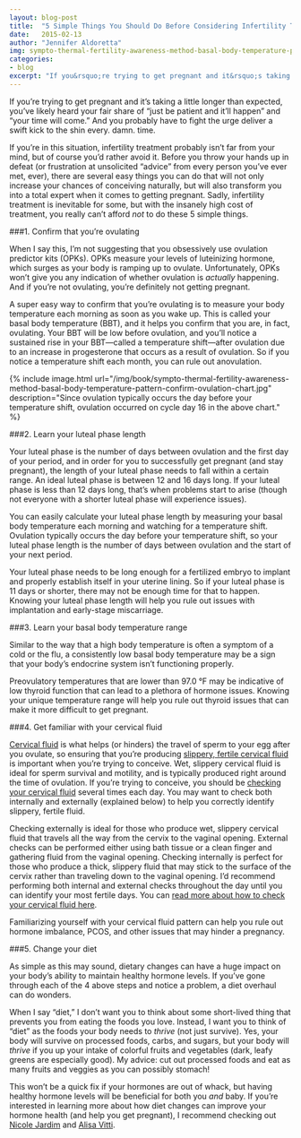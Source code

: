 ```yaml
---
layout: blog-post
title:  "5 Simple Things You Should Do Before Considering Infertility Treatment"
date:   2015-02-13
author: "Jennifer Aldoretta"
img: sympto-thermal-fertility-awareness-method-basal-body-temperature-pattern-confirm-ovulation-chart.jpg
categories:
- blog
excerpt: "If you&rsquo;re trying to get pregnant and it&rsquo;s taking a little longer than expected, you&rsquo;ve likely heard your fair share of &ldquo;just be patient and it&rsquo;ll happen&rdquo; and &ldquo;your time will come.&rdquo; And you probably have to fight the urge deliver a swift kick to the shin ..."
---
```


If you&rsquo;re trying to get pregnant and it&rsquo;s taking a little longer than expected, you&rsquo;ve likely heard your fair share of &ldquo;just be patient and it&rsquo;ll happen&rdquo; and &ldquo;your time will come.&rdquo; And you probably have to fight the urge deliver a swift kick to the shin every. damn. time. 

If you&rsquo;re in this situation, infertility treatment probably isn&rsquo;t far from your mind, but of course you&rsquo;d rather avoid it. Before you throw your hands up in defeat (or frustration at unsolicited &ldquo;advice&rdquo; from every person you&rsquo;ve ever met, ever), there are several easy things you can do that will not only increase your chances of conceiving naturally, but will also transform you into a total expert when it comes to getting pregnant. Sadly, infertility treatment is inevitable for some, but with the insanely high cost of treatment, you really can&rsquo;t afford *not* to do these 5 simple things.

###1. Confirm that you&rsquo;re ovulating

When I say this, I&rsquo;m not suggesting that you obsessively use ovulation predictor kits (OPKs). OPKs measure your levels of luteinizing hormone, which surges as your body is ramping up to ovulate. Unfortunately, OPKs won&rsquo;t give you any indication of whether ovulation is *actually* happening. And if you&rsquo;re not ovulating, you&rsquo;re definitely not getting pregnant.

A super easy way to confirm that you&rsquo;re ovulating is to measure your body temperature each morning as soon as you wake up. This is called your basal body temperature (BBT), and it helps you confirm that you are, in fact, ovulating. Your BBT will be low before ovulation, and you&rsquo;ll notice a sustained rise in your BBT&mdash;called a temperature shift&mdash;after ovulation due to an increase in progesterone that occurs as a result of ovulation. So if you notice a temperature shift each month, you can rule out anovulation.

{% include image.html url="/img/book/sympto-thermal-fertility-awareness-method-basal-body-temperature-pattern-confirm-ovulation-chart.jpg" description="Since ovulation typically occurs the day before your temperature shift, ovulation occurred on cycle day 16 in the above chart." %}

###2. Learn your luteal phase length

Your luteal phase is the number of days between ovulation and the first day of your period, and in order for you to successfully get pregnant (and stay pregnant), the length of your luteal phase needs to fall within a certain range. An ideal luteal phase is between 12 and 16 days long. If your luteal phase is less than 12 days long, that&rsquo;s when problems start to arise (though not everyone with a shorter luteal phase will experience issues). 

You can easily calculate your luteal phase length by measuring your basal body temperature each morning and watching for a temperature shift. Ovulation typically occurs the day before your temperature shift, so your luteal phase length is the number of days between ovulation and the start of your next period. 

Your luteal phase needs to be long enough for a fertilized embryo to implant and properly establish itself in your uterine lining. So if your luteal phase is 11 days or shorter, there may not be enough time for that to happen. Knowing your luteal phase length will help you rule out issues with implantation and early-stage miscarriage.

###3. Learn your basal body temperature range

Similar to the way that a high body temperature is often a symptom of a cold or the flu, a consistently low basal body temperature may be a sign that your body&rsquo;s endocrine system isn&rsquo;t functioning properly. 

Preovulatory temperatures that are lower than 97.0 &deg;F may be indicative of low thyroid function that can lead to a plethora of hormone issues. Knowing your unique temperature range will help you rule out thyroid issues that can make it more difficult to get pregnant.

###4. Get familiar with your cervical fluid

<a class="text-link" target="_blank" href="http://www.whatiscervicalfluid.com">Cervical fluid</a> is what helps (or hinders) the travel of sperm to your egg after you ovulate, so ensuring that you&rsquo;re producing <a class="text-link" href="http://www.readytogroove.com/the-cycle/appendix-e-visualizing-cervical-fluid-changes/">slippery, fertile cervical fluid</a> is important when you&rsquo;re trying to conceive. Wet, slippery cervical fluid is ideal for sperm survival and motility, and is typically produced right around the time of ovulation. If you&rsquo;re trying to conceive, you should be <a class="text-link" href="http://www.readytogroove.com/blog/2014/12/05/how-cervical-fluid-helps-you-get-pregnant-or-not/">checking your cervical fluid</a> several times each day. You may want to check both internally and externally (explained below) to help you correctly identify slippery, fertile fluid.

Checking externally is ideal for those who produce wet, slippery cervical fluid that travels all the way from the cervix to the vaginal opening. External checks can be performed either using bath tissue or a clean finger and gathering fluid from the vaginal opening. Checking internally is perfect for those who produce a thick, slippery fluid that may stick to the surface of the cervix rather than traveling down to the vaginal opening. I&rsquo;d recommend performing both internal and external checks throughout the day until you can identify your most fertile days. You can <a class="text-link" href="http://www.readytogroove.com/the-cycle/chapter-8-checking-fertility-signs-how-to/#how-to-check-cervical-fluid">read more about how to check your cervical fluid here</a>.

Familiarizing yourself with your cervical fluid pattern can help you rule out hormone imbalance, PCOS, and other issues that may hinder a pregnancy.

###5. Change your diet

As simple as this may sound, dietary changes can have a huge impact on your body&rsquo;s ability to maintain healthy hormone levels. If you&rsquo;ve gone through each of the 4 above steps and notice a problem, a diet overhaul can do wonders. 

When I say &ldquo;diet,&rdquo; I don&rsquo;t want you to think about some short-lived thing that prevents you from eating the foods you love. Instead, I want you to think of &ldquo;diet&rdquo; as the foods your body needs to *thrive* (not just survive). Yes, your body will survive on processed foods, carbs, and sugars, but your body will *thrive* if you up your intake of colorful fruits and vegetables (dark, leafy greens are especially good). My advice: cut out processed foods and eat as many fruits and veggies as you can possibly stomach!

This won&rsquo;t be a quick fix if your hormones are out of whack, but having healthy hormone levels will be beneficial for both you *and* baby. If you&rsquo;re interested in learning more about how diet changes can improve your hormone health (and help you get pregnant), I recommend checking out <a class="text-link" target="_blank" href="http://nicolejardim.com/">Nicole Jardim</a> and <a class="text-link" target="_blank" href="http://www.floliving.com/">Alisa Vitti</a>. 
